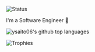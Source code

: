 ![Status](https://img.shields.io/badge/status-available-green)

I'm a Software Engineer 👋 

![ysaito06's github top languages](https://github-readme-stats.vercel.app/api/top-langs/?username=ysaito06&layout=compact)

![Trophies](https://github-profile-trophy.vercel.app/?username=ysaito06)

